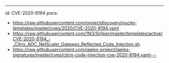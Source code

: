 ---
id: CVE-2020-8194
pocs:
  - https://raw.githubusercontent.com/projectdiscovery/nuclei-templates/master/cves/2020/CVE-2020-8194.yaml
  - https://raw.githubusercontent.com/1N3/Sn1per/master/templates/active/CVE-2020-8194_-_Citrix_ADC_NetScaler_Gateway_Reflected_Code_Injection.sh
  - https://raw.githubusercontent.com/jaeles-project/jaeles-signatures/master/cves/citrix-code-injection-cve-2020-8194.yaml---
